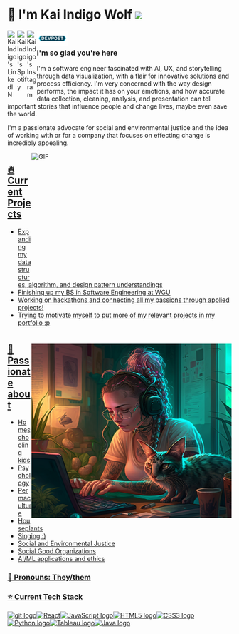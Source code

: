 # 🐺 I'm Kai Indigo Wolf  ![](https://visitor-badge.glitch.me/badge?page_id=indigow0lf.indigow0lf)

<a href="https://www.linkedin.com/in/indigowolf/">
  <img align="left" alt="Kai Indigo's LinkedIN" width="22px" src="https://raw.githubusercontent.com/peterthehan/peterthehan/master/assets/linkedin.svg" />
</a><a href="https://open.spotify.com/user/vjj98sn4y4ul42h310k2yzrk7?si=2nNnaO-aTW-cYC6ZaHuvFg">
  <img align="left" alt="Kai Indigo's Spotify" width="22px" src="https://github.com/IndigoW0lf/IndigoW0lf/blob/20c6f5cb222f0daefe7ad38bc61f0266db44535c/3D-spotify-logo-premium-PNG.png" />
</a>
<a href="https://www.instagram.com/indigow0lf/">
  <img align="left" alt="Kai Indigo's Instagram" width="22px" src="https://raw.githubusercontent.com/hussainweb/hussainweb/main/icons/instagram.png" />
</a><a href="https://devpost.com/IndigoW0lf?ref_content=user-portfolio&ref_feature=portfolio&ref_medium=global-nav">
  <img align="left" alt="Kai Indigo's DevPost" width="70px"src="https://github.com/IndigoW0lf/IndigoW0lf/blob/28ed449d1dea368da01f918ac9d2880c31c76fb2/Devpost_Icon.png" />
</a>
  <br>

### I'm so glad you're here 

I'm a software engineer fascinated with AI, UX, and storytelling through data visualization, with a flair for innovative solutions and process efficiency. I'm very concerned with the way design performs, the impact it has on your emotions, and how accurate data collection, cleaning, analysis, and presentation can tell important stories that influence people and change lives, maybe even save the world.

I'm a passionate advocate for social and environmental justice and the idea of working with or for a company that focuses on effecting change is incredibly appealing.

<a href="https://github.com/anuraghazra/github-readme-stats"><img align="right" alt='GIF' width="450" height="270" src="https://github-readme-stats.vercel.app/api?username=indigow0lf&count_private=true&show_icons=true&theme=aura"/>

  
#


## 🔥 Current Projects
* Expanding my data structures, algorithm, and design pattern understandings
* Finishing up my BS in Software Engineering at WGU
* Working on hackathons and connecting all my passions through applied projects!
* Trying to motivate myself to put more of my relevant projects in my portfolio :p 
#

<img align="right" alt="Avata" src="https://github.com/IndigoW0lf/IndigoW0lf/blob/main/avatar%20github.png" width="450" height="390"/>  


## 💬 Passionate about
* Homeschooling kids
* Psychology
* Permaculture
* Houseplants
* Singing :)
* Social and Environmental Justice
* Social Good Organizations
* AI/ML applications and ethics


### 💟 Pronouns: They/them

### ⭐️ Current Tech Stack

<img src="https://img.shields.io/badge/git-0b0b0a?logo=git&logoColor=b63a65" alt="git logo" title="git" height="25" /><img                       src="https://img.shields.io/badge/React-0b0b0a?logo=React&logoColor=b63a65" alt="React" title="React" height="25" /><img src="https://img.shields.io/badge/JavaScript-0b0b0a?logo=javascript&logoColor=b63a65" alt="JavaScript logo" title="JavaScript" height="25" /><img
src="https://img.shields.io/badge/HTML5-0b0b0a?logo=html5&logoColor=b63a65" alt="HTML5 logo" title="HTML5" height="25" /><img src="https://img.shields.io/badge/CSS3-0b0b0a?logo=css3&logoColor=b63a65" alt="CSS3 logo" title="CSS3" height="25" /><img src="https://img.shields.io/badge/Python-0b0b0a?logo=python&logoColor=b63a65" alt="Python logo" title="Python" height="25" /><img src="https://img.shields.io/badge/Tableau-0b0b0a?logo=tableau&logoColor=b63a65" alt="Tableau logo" title="Tableau" height="25" /><img src="https://img.shields.io/badge/Java-0b0b0a?logo=Java&logoColor=b63a65" alt="Java logo" title="Java" height="25" />

    
  
</a><br>
  
 



